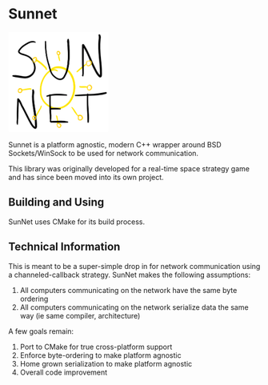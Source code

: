 Sunnet
======
<img src="sunnet.png" width="200" height="200" />

Sunnet is a platform agnostic, modern C++ wrapper around BSD Sockets/WinSock 
to be used for network communication.

This library was originally developed for a real-time space strategy game
and has since been moved into its own project.

## Building and Using
SunNet uses CMake for its build process. 

## Technical Information
This is meant to be a super-simple drop in for network communication using
a channeled-callback strategy. SunNet makes the following assumptions:

1. All computers communicating on the network have the same byte ordering
2. All computers communicating on the network serialize data the same way (ie same compiler, architecture)


A few goals remain:


1. Port to CMake for true cross-platform support
2. Enforce byte-ordering to make platform agnostic
3. Home grown serialization to make platform agnostic
4. Overall code improvement
